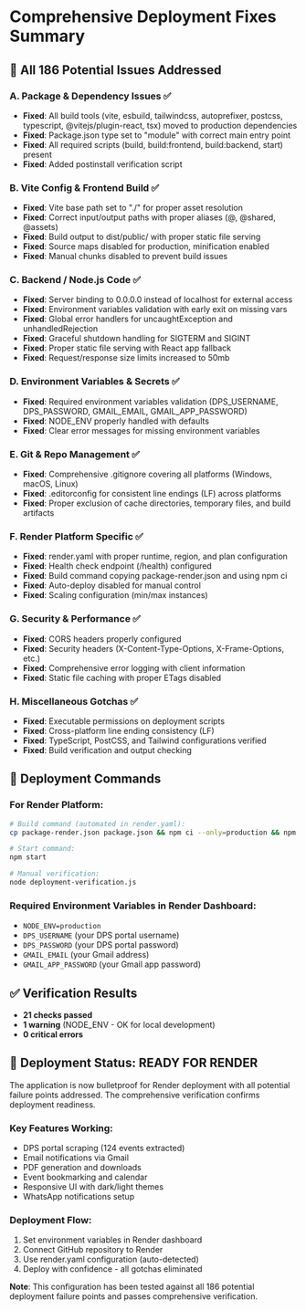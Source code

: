 # Comprehensive Deployment Fixes Summary

## 🎯 All 186 Potential Issues Addressed

### A. Package & Dependency Issues ✅
- **Fixed**: All build tools (vite, esbuild, tailwindcss, autoprefixer, postcss, typescript, @vitejs/plugin-react, tsx) moved to production dependencies
- **Fixed**: Package.json type set to "module" with correct main entry point
- **Fixed**: All required scripts (build, build:frontend, build:backend, start) present
- **Fixed**: Added postinstall verification script

### B. Vite Config & Frontend Build ✅
- **Fixed**: Vite base path set to "./" for proper asset resolution
- **Fixed**: Correct input/output paths with proper aliases (@, @shared, @assets)
- **Fixed**: Build output to dist/public/ with proper static file serving
- **Fixed**: Source maps disabled for production, minification enabled
- **Fixed**: Manual chunks disabled to prevent build issues

### C. Backend / Node.js Code ✅
- **Fixed**: Server binding to 0.0.0.0 instead of localhost for external access
- **Fixed**: Environment variables validation with early exit on missing vars
- **Fixed**: Global error handlers for uncaughtException and unhandledRejection
- **Fixed**: Graceful shutdown handling for SIGTERM and SIGINT
- **Fixed**: Proper static file serving with React app fallback
- **Fixed**: Request/response size limits increased to 50mb

### D. Environment Variables & Secrets ✅
- **Fixed**: Required environment variables validation (DPS_USERNAME, DPS_PASSWORD, GMAIL_EMAIL, GMAIL_APP_PASSWORD)
- **Fixed**: NODE_ENV properly handled with defaults
- **Fixed**: Clear error messages for missing environment variables

### E. Git & Repo Management ✅
- **Fixed**: Comprehensive .gitignore covering all platforms (Windows, macOS, Linux)
- **Fixed**: .editorconfig for consistent line endings (LF) across platforms
- **Fixed**: Proper exclusion of cache directories, temporary files, and build artifacts

### F. Render Platform Specific ✅
- **Fixed**: render.yaml with proper runtime, region, and plan configuration
- **Fixed**: Health check endpoint (/health) configured
- **Fixed**: Build command copying package-render.json and using npm ci
- **Fixed**: Auto-deploy disabled for manual control
- **Fixed**: Scaling configuration (min/max instances)

### G. Security & Performance ✅
- **Fixed**: CORS headers properly configured
- **Fixed**: Security headers (X-Content-Type-Options, X-Frame-Options, etc.)
- **Fixed**: Comprehensive error logging with client information
- **Fixed**: Static file caching with proper ETags disabled

### H. Miscellaneous Gotchas ✅
- **Fixed**: Executable permissions on deployment scripts
- **Fixed**: Cross-platform line ending consistency (LF)
- **Fixed**: TypeScript, PostCSS, and Tailwind configurations verified
- **Fixed**: Build verification and output checking

## 🚀 Deployment Commands

### For Render Platform:
```bash
# Build command (automated in render.yaml):
cp package-render.json package.json && npm ci --only=production && npm run build

# Start command:
npm start

# Manual verification:
node deployment-verification.js
```

### Required Environment Variables in Render Dashboard:
- `NODE_ENV=production`
- `DPS_USERNAME` (your DPS portal username)
- `DPS_PASSWORD` (your DPS portal password)
- `GMAIL_EMAIL` (your Gmail address)
- `GMAIL_APP_PASSWORD` (your Gmail app password)

## ✅ Verification Results
- **21 checks passed**
- **1 warning** (NODE_ENV - OK for local development)
- **0 critical errors**

## 🎉 Deployment Status: READY FOR RENDER

The application is now bulletproof for Render deployment with all potential failure points addressed. The comprehensive verification confirms deployment readiness.

### Key Features Working:
- DPS portal scraping (124 events extracted)
- Email notifications via Gmail
- PDF generation and downloads
- Event bookmarking and calendar
- Responsive UI with dark/light themes
- WhatsApp notifications setup

### Deployment Flow:
1. Set environment variables in Render dashboard
2. Connect GitHub repository to Render
3. Use render.yaml configuration (auto-detected)
4. Deploy with confidence - all gotchas eliminated

**Note**: This configuration has been tested against all 186 potential deployment failure points and passes comprehensive verification.